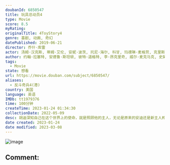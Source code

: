 ```yaml
---
doubanId: 6850547
title: 玩具总动员4
type: Movie
score: 8.5
myRating: 
originalTitle: 4ToyStory4
genre: 喜剧, 动画, 奇幻
datePublished: 2019-06-21
director: 乔什·库雷
actor: 汤姆·汉克斯, 蒂姆·艾伦, 安妮·波茨, 托尼·海尔, 科甘, 玛德琳·麦格劳, 克里斯蒂娜·亨德里克斯, 乔丹·皮尔, 基努·里维斯, 松村艾丽, 杰伊·埃尔南德斯, 罗里·艾伦, 琼·库萨克, 邦尼·亨特, 克里斯汀·沙尔, 华莱士·肖恩, 约翰·拉岑贝格, 布莱克·克拉克, 朱恩·斯奎布, 卡尔·韦瑟斯, 唐·里克斯, 杰夫·格尔林, 朱莉安娜·汉森, 爱丝黛儿·哈里斯, 劳里·梅特卡夫, 史蒂夫·波赛尔, 梅尔·布鲁克斯, 艾伦·欧朋海默, 卡罗尔·博内特, 贝蒂·怀特, 卡尔·雷纳, 比尔·哈德尔, 帕特丽夏·阿奎特, 提摩西·道尔顿, 弗利, 梅丽莎·维亚西诺尔, 杰夫·皮金, 约翰·莫里斯, 裘蒂·班森, 巴德·乐凯, 杰克·麦格劳, 艾米丽·戴维斯
author: 约翰·拉塞特, 安德鲁·斯坦顿, 彼特·道格特, 李·昂克里奇, 威尔·麦克马克, 史黛芬妮·福尔松, ·安德森
tags:
  - Movie
state: 想看
url: https://movie.douban.com/subject/6850547/
aliases:
  - 反斗奇兵4(港)
country: 美国
language: 英语
IMDb: tt1979376
time: 100分钟
createTime: 2023-01-24 01:34:30
collectionDate: 2022-05-09
desc: 胡迪深知自己在这个世界上的使命，就是照顾他的主人，无论是原来的安迪还是新主人邦妮。当邦妮将不情愿成为玩具的“叉叉”带回家时，胡迪又担起了教导叉叉接受自己新身份的责任。然而当邦妮将所有玩具带上房车家庭...
date created: 2023-01-24
date modified: 2023-03-08
---
```


![image](p2557284230.jpg)

Comment:
---
